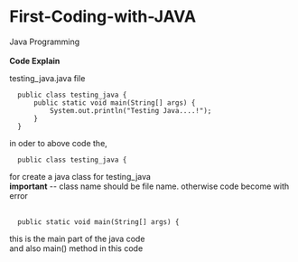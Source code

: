 # First-Coding-with-JAVA
Java Programming 
<br><br>
<b>Code Explain</b> <br>


testing_java.java file


      public class testing_java {
          public static void main(String[] args) {
              System.out.println("Testing Java....!");
          }
      }

in oder to above code the, 

      public class testing_java {

for create a java class for testing_java 
<br><b>important</b> -- class name should be file name. otherwise code become with error
<br><br>

      public static void main(String[] args) {
          
this is the main part of the java code <br>
and also main() method in this code
